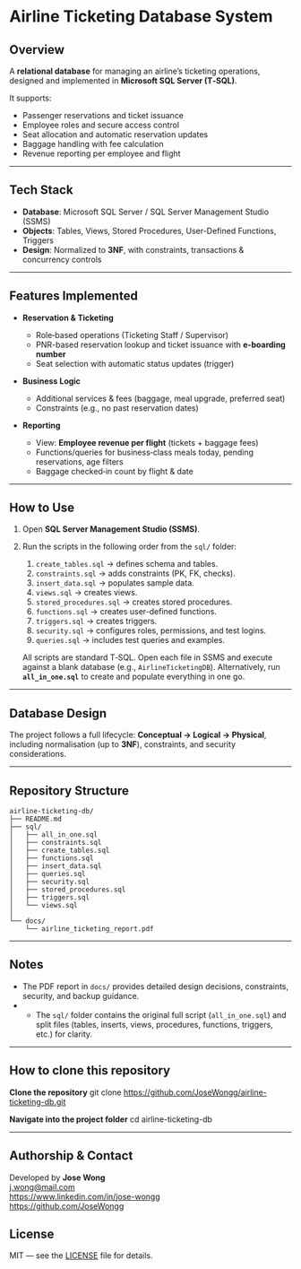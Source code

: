 # Airline Ticketing Database System

## Overview
A **relational database** for managing an airline’s ticketing operations, designed and implemented in **Microsoft SQL Server (T‑SQL)**.

It supports:
- Passenger reservations and ticket issuance
- Employee roles and secure access control
- Seat allocation and automatic reservation updates
- Baggage handling with fee calculation
- Revenue reporting per employee and flight

---

## Tech Stack
- **Database**: Microsoft SQL Server / SQL Server Management Studio (SSMS)
- **Objects**: Tables, Views, Stored Procedures, User-Defined Functions, Triggers
- **Design**: Normalized to **3NF**, with constraints, transactions & concurrency controls

---

## Features Implemented
- **Reservation & Ticketing**
  - Role‑based operations (Ticketing Staff / Supervisor)
  - PNR-based reservation lookup and ticket issuance with **e‑boarding number**
  - Seat selection with automatic status updates (trigger)

- **Business Logic**
  - Additional services & fees (baggage, meal upgrade, preferred seat)
  - Constraints (e.g., no past reservation dates)

- **Reporting**
  - View: **Employee revenue per flight** (tickets + baggage fees)
  - Functions/queries for business‑class meals today, pending reservations, age filters
  - Baggage checked‑in count by flight & date

---

## How to Use  

1. Open **SQL Server Management Studio (SSMS)**.  
2. Run the scripts in the following order from the `sql/` folder:  
   1. `create_tables.sql` → defines schema and tables.  
   2. `constraints.sql` → adds constraints (PK, FK, checks).  
   3. `insert_data.sql` → populates sample data.  
   4. `views.sql` → creates views.  
   5. `stored_procedures.sql` → creates stored procedures.  
   6. `functions.sql` → creates user-defined functions.  
   7. `triggers.sql` → creates triggers.  
   8. `security.sql` → configures roles, permissions, and test logins.  
   9. `queries.sql` → includes test queries and examples.  

   All scripts are standard T‑SQL. Open each file in SSMS and execute against a blank database (e.g., `AirlineTicketingDB`).
   Alternatively, run **`all_in_one.sql`** to create and populate everything in one go.  


---

## Database Design
The project follows a full lifecycle: **Conceptual → Logical → Physical**, including normalisation (up to **3NF**), constraints, and security considerations.

---

## Repository Structure
```
airline-ticketing-db/
├── README.md
├── sql/
│   ├── all_in_one.sql
│   ├── constraints.sql
│   ├── create_tables.sql
│   ├── functions.sql
│   ├── insert_data.sql
│   ├── queries.sql
│   ├── security.sql
│   ├── stored_procedures.sql
│   ├── triggers.sql
│   └── views.sql
│ 
└── docs/
    └── airline_ticketing_report.pdf
```

---

## Notes
- The PDF report in `docs/` provides detailed design decisions, constraints, security, and backup guidance.
- - The `sql/` folder contains the original full script (`all_in_one.sql`) and split files (tables, inserts, views, procedures, functions, triggers, etc.) for clarity.


---
## How to clone this repository

**Clone the repository**
git clone https://github.com/JoseWongg/airline-ticketing-db.git

**Navigate into the project folder**
cd airline-ticketing-db

---


## Authorship & Contact
Developed by **Jose Wong**  
j.wong@mail.com  
https://www.linkedin.com/in/jose-wongg  
https://github.com/JoseWongg  

## License
MIT — see the [LICENSE](LICENSE) file for details.
